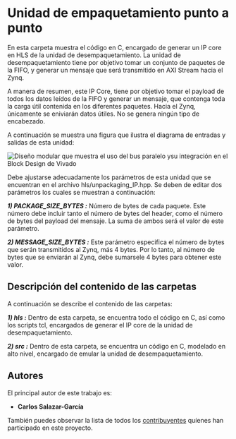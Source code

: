 # Unidad de empaquetamiento punto a punto

En esta carpeta  muestra el código en C, encargado de generar un IP core en HLS de la unidad de desempaquetamiento. La unidad de desempaquetamiento tiene por objetivo tomar un conjunto de paquetes de la FIFO,  y generar un mensaje que será transmitido en AXI Stream hacia el Zynq. 

A manera de resumen, este IP Core, tiene por objetivo tomar el payload de todos los datos leídos de la FIFO y generar un mensaje, que contenga toda la carga útil contenida en los diferentes paquetes. Hacia el Zynq, únicamente se eniviarán datos útiles. No se genera ningún tipo de encabezado.

A continuación se muestra una figura que ilustra el diagrama de entradas y salidas de esta unidad:

![Diseño modular que muestra el uso del bus paralelo ysu integración en el Block Design de Vivado](https://raw.githubusercontent.com/cadriansalazarg/InterfacesZynq/master/wikiimages/packaging_fig.PNG)

Debe ajustarse adecuadamente los parámetros de esta unidad que se encuentran en el archivo hls/unpackaging_IP.hpp. Se deben de editar dos parámetros los cuales se muestran a continuación:

***1) PACKAGE_SIZE_BYTES :*** Número de bytes de cada paquete. Este número debe incluir tanto el número de bytes del header, como el número de bytes del payload del mensaje. La suma de ambos será el valor de este parámetro.

***2) MESSAGE_SIZE_BYTES :*** Este parámetro especifica el número de bytes que serán transmitidos al Zynq, más 4 bytes. Por lo tanto, al número de bytes que se enviarán al Zynq, debe sumarsele 4 bytes para obtener este valor.


## Descripción del contenido de las carpetas

A continuación se describe el contenido de las carpetas:

***1) hls :*** Dentro de esta carpeta, se encuentra todo el código en C, así como los scripts tcl, encargados de generar el IP core de la unidad de desempaquetamiento.

***2) src :*** Dentro de esta carpeta, se encuentra un código en C, modelado en alto nivel, encargado de emular la unidad de desempaquetamiento.

## Autores

El principal autor de este trabajo es:

* **Carlos Salazar-García** 

También puedes observar la lista de todos los [contribuyentes](https://github.com/cadriansalazarg/InterfacesZynq/contributors) quíenes han participado en este proyecto. 

